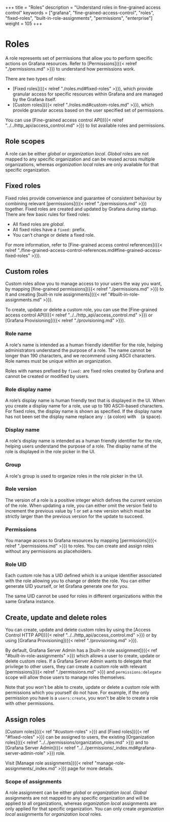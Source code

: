 +++
title = "Roles"
description = "Understand roles in fine-grained access control"
keywords = ["grafana", "fine-grained-access-control", "roles", "fixed-roles", "built-in-role-assignments", "permissions", "enterprise"]
weight = 105
+++

# Roles

A role represents set of permissions that allow you to perform specific actions on Grafana resources. Refer to [Permissions]({{< relref "./permissions.md" >}}) to understand how permissions work.

There are two types of roles:

- [Fixed roles]({{< relref "./roles.md#fixed-roles" >}}), which provide granular access for specific resources within Grafana and are managed by the Grafana itself.
- [Custom roles]({{< relref "./roles.md#custom-roles.md" >}}), which provide granular access based on the user specified set of permissions.

You can use [Fine-grained access control API]({{< relref "../../http_api/access_control.md" >}}) to list available roles and permissions.

## Role scopes

A role can be either _global_ or _organization local_. _Global_ roles are not mapped to any specific organization and can be reused across multiple organizations, whereas _organization local_ roles are only available for that specific organization.

## Fixed roles

Fixed roles provide convenience and guarantee of consistent behaviour by combining relevant [permissions]({{< relref "./permissions.md" >}}) together. Fixed roles are created and updated by Grafana during startup.
There are few basic rules for fixed roles:

- All fixed roles are _global_.
- All fixed roles have a `fixed:` prefix.
- You can’t change or delete a fixed role.

For more information, refer to [Fine-grained access control references]({{< relref "./fine-grained-access-control-references.md#fine-grained-access-fixed-roles" >}}).

## Custom roles

Custom roles allow you to manage access to your users the way you want, by mapping [fine-grained permissions]({{< relref "./permissions.md" >}}) to it and creating [built-in role assignments]({{< ref "#built-in-role-assignments.md" >}}).

To create, update or delete a custom role, you can use the [Fine-grained access control API]({{< relref "../../http_api/access_control.md" >}}) or [Grafana Provisioning]({{< relref "./provisioning.md" >}}).

### Role name

A role's name is intended as a human friendly identifier for the role, helping administrators understand the purpose of a role. The name cannot be longer than 190 characters, and we recommend using ASCII characters.
Role names must be unique within an organization.

Roles with names prefixed by `fixed:` are fixed roles created by Grafana and cannot be created or modified by users.

### Role display name

A role’s display name is human friendly text that is displayed in the UI. When you create a display name for a role, use up to 190 ASCII-based characters. For fixed roles, the display name is shown as specified. If the display name has not been set the display name replace any `:` (a colon) with ` ` (a space).

### Display name

A role's display name is intended as a human friendly identifier for the role, helping users understand the purpose of a role. The display name of the role is displayed in the role picker in the UI.

### Group

A role's group is used to organize roles in the role picker in the UI.

### Role version

The version of a role is a positive integer which defines the current version of the role. When updating a role, you can either omit the version field to increment the previous value by 1 or set a new version which must be strictly larger than the previous version for the update to succeed.

### Permissions

You manage access to Grafana resources by mapping [permissions]({{< relref "./permissions.md" >}}) to roles. You can create and assign roles without any permissions as placeholders.

### Role UID

Each custom role has a UID defined which is a unique identifier associated with the role allowing you to change or delete the role. You can either generate UID yourself, or let Grafana generate one for you.

The same UID cannot be used for roles in different organizations within the same Grafana instance.

## Create, update and delete roles

You can create, update and delete custom roles by using the [Access Control HTTP API]({{< relref "../../http_api/access_control.md" >}}) or by using [Grafana Provisioning]({{< relref "./provisioning.md" >}}).

By default, Grafana Server Admin has a [built-in role assignment]({{< ref "#built-in-role-assignments" >}}) which allows a user to create, update or delete custom roles.
If a Grafana Server Admin wants to delegate that privilege to other users, they can create a custom role with relevant [permissions]({{< relref "./permissions.md" >}}) and `permissions:delegate` scope will allow those users to manage roles themselves.

Note that you won't be able to create, update or delete a custom role with permissions which you yourself do not have. For example, if the only permission you have is a `users:create`, you won't be able to create a role with other permissions.

## Assign roles

[Custom roles]({{< ref "#custom-roles" >}}) and [Fixed roles]({{< ref "#fixed-roles" >}}) can be assigned to users, the existing [Organization roles]({{< relref "../../permissions/organization_roles.md" >}}) and to [Grafana Server Admin]({{< relref "../../permissions/_index.md#grafana-server-admin-role" >}}) role.

Visit [Manage role assignments]({{< relref "manage-role-assignments/_index.md" >}}) page for more details.

### Scope of assignments

A role assignment can be either _global_ or _organization local_. _Global_ assignments are not mapped to any specific organization and will be applied to all organizations, whereas _organization local_ assignments are only applied for that specific organization.
You can only create _organization local_ assignments for _organization local_ roles.
